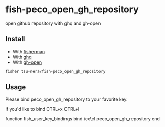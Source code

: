 # fish-peco_open_gh_repository

open github repository with ghq and gh-open

## Install

- With [fisherman](fisherman/fisherman)
- With [ghq](https://github.com/motemen/ghq)
- With [gh-open](https://github.com/typester/gh-open)

```
fisher tsu-nera/fish-peco_open_gh_repository
```

## Usage
Please bind peco_open_gh_repository to your favorite key.

If you'd like to bind CTRL+x CTRL+l

function fish_user_key_bindings
  bind \cx\cl peco_open_gh_repository
end
